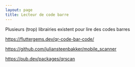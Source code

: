 ```yaml
---
layout: page
title: Lecteur de code barre
---
```


Plusieurs (trop) librairies existent pour lire des codes barres

https://fluttergems.dev/qr-code-bar-code/


https://github.com/juliansteenbakker/mobile_scanner

https://pub.dev/packages/qrscan
